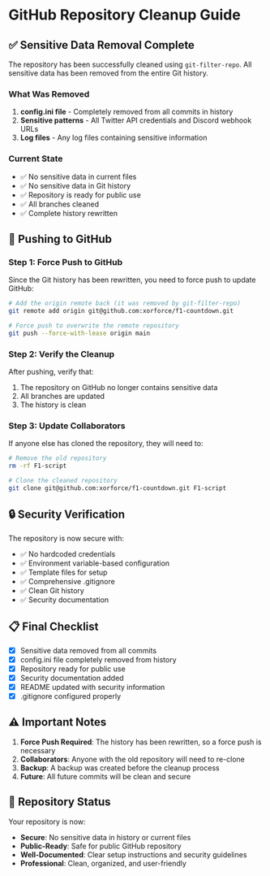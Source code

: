 # GitHub Repository Cleanup Guide

## ✅ Sensitive Data Removal Complete

The repository has been successfully cleaned using `git-filter-repo`. All sensitive data has been removed from the entire Git history.

### What Was Removed

1. **config.ini file** - Completely removed from all commits in history
2. **Sensitive patterns** - All Twitter API credentials and Discord webhook URLs
3. **Log files** - Any log files containing sensitive information

### Current State

- ✅ No sensitive data in current files
- ✅ No sensitive data in Git history
- ✅ Repository is ready for public use
- ✅ All branches cleaned
- ✅ Complete history rewritten

## 🚀 Pushing to GitHub

### Step 1: Force Push to GitHub

Since the Git history has been rewritten, you need to force push to update GitHub:

```bash
# Add the origin remote back (it was removed by git-filter-repo)
git remote add origin git@github.com:xorforce/f1-countdown.git

# Force push to overwrite the remote repository
git push --force-with-lease origin main
```

### Step 2: Verify the Cleanup

After pushing, verify that:
1. The repository on GitHub no longer contains sensitive data
2. All branches are updated
3. The history is clean

### Step 3: Update Collaborators

If anyone else has cloned the repository, they will need to:

```bash
# Remove the old repository
rm -rf F1-script

# Clone the cleaned repository
git clone git@github.com:xorforce/f1-countdown.git F1-script
```

## 🔒 Security Verification

The repository is now secure with:

- ✅ No hardcoded credentials
- ✅ Environment variable-based configuration
- ✅ Template files for setup
- ✅ Comprehensive .gitignore
- ✅ Clean Git history
- ✅ Security documentation

## 📋 Final Checklist

- [x] Sensitive data removed from all commits
- [x] config.ini file completely removed from history
- [x] Repository ready for public use
- [x] Security documentation added
- [x] README updated with security information
- [x] .gitignore configured properly

## ⚠️ Important Notes

1. **Force Push Required**: The history has been rewritten, so a force push is necessary
2. **Collaborators**: Anyone with the old repository will need to re-clone
3. **Backup**: A backup was created before the cleanup process
4. **Future**: All future commits will be clean and secure

## 🎉 Repository Status

Your repository is now:
- **Secure**: No sensitive data in history or current files
- **Public-Ready**: Safe for public GitHub repository
- **Well-Documented**: Clear setup instructions and security guidelines
- **Professional**: Clean, organized, and user-friendly 